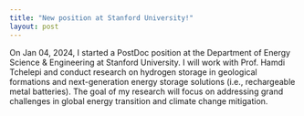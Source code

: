 ```yaml
---
title: "New position at Stanford University!"
layout: post
---
```


On Jan 04, 2024, I started a PostDoc position at the Department of Energy Science \& Engineering at Stanford University. I will work with Prof. Hamdi Tchelepi and conduct research on hydrogen storage in geological formations and next-generation energy storage solutions (i.e., rechargeable metal batteries). The goal of my research will focus on addressing grand challenges in global energy transition and climate change mitigation.
